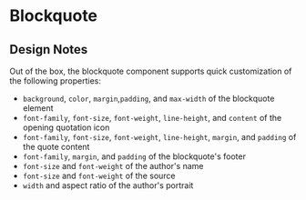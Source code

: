 # Blockquote

## Design Notes
Out of the box, the blockquote component supports quick customization of the following properties:

- `background`, `color`, `margin`,`padding`, and `max-width` of the blockquote element
- `font-family`, `font-size`, `font-weight`, `line-height`, and `content` of the opening quotation icon
- `font-family`, `font-size`, `font-weight`, `line-height`, `margin`, and `padding` of the quote content
- `font-family`, `margin`, and `padding` of the blockquote's footer
- `font-size` and `font-weight` of the author's name
- `font-size` and `font-weight` of the source
- `width` and aspect ratio of the author's portrait